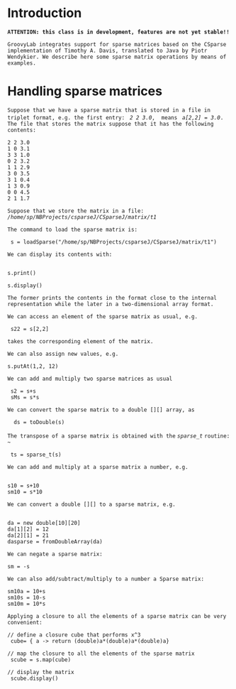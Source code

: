 # Introduction #

**` ATTENTION: this class is in development, features are not yet stable!! `**

`GroovyLab integrates support for sparse matrices based on the CSparse implementation of Timothy A. Davis, translated to Java by Piotr Wendykier. We describe here some sparse matrix operations by means of examples.`


# Handling sparse matrices #

`Suppose that we have a sparse matrix that is stored in a file in triplet format, e.g. the first entry: ` _`2 2 3.0`_`,  means ` _`a[2,2] = 3.0`_`. The file that stores the matrix suppose that it has the following contents:`
```
2 2 3.0
1 0 3.1
3 3 1.0
0 2 3.2
1 1 2.9
3 0 3.5
3 1 0.4
1 3 0.9
0 0 4.5
2 1 1.7
```

`Suppose that we store the matrix in a file: ` _`/home/sp/NBProjects/csparseJ/CSparseJ/matrix/t1`_

`The command to load the sparse matrix is: `

```
 s = loadSparse("/home/sp/NBProjects/csparseJ/CSparseJ/matrix/t1")
```

`We can display its contents with: `

```

s.print()

s.display()
```

`The former prints the contents in the format close to the internal representation while the later in a two-dimensional array format.`

`We can access an element of the sparse matrix as usual, e.g. `
```
 s22 = s[2,2]
```

`takes the corresponding element of the matrix.`

`We can also assign new values, e.g. `
```
s.putAt(1,2, 12)
```

`We can add and multiply two sparse matrices as usual `
```
 s2 = s+s
 sMs = s*s
```

`We can convert the sparse matrix to a double [][] array, as `
```
  ds = toDouble(s)
```

`The transpose of a sparse matrix is obtained with the` _`sparse_t`_ `routine: ~ `

```
 ts = sparse_t(s)
```

` We can add and multiply at a sparse matrix a number, e.g. `
```

s10 = s+10
sm10 = s*10
```

`We can convert a double [][] to a sparse matrix, e.g. `
```

da = new double[10][20]
da[1][2] = 12
da[2][1] = 21
dasparse = fromDoubleArray(da)

```

`We can negate a sparse matrix: `

```
sm = -s
```

`We can also add/subtract/multiply to a number a Sparse matrix: `
```
sm10a = 10+s
sm10s = 10-s
sm10m = 10*s
```


`Applying a closure to all the elements of a sparse matrix can be very convenient: `
```
// define a closure cube that performs x^3
 cube= { a -> return (double)a*(double)a*(double)a}

// map the closure to all the elements of the sparse matrix
 scube = s.map(cube)

// display the matrix
 scube.display()

```